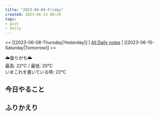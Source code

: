 ```yaml
---
title: "2023-06-09-Friday"
created: 2023-06-13 00:29
tags:
- post
- daily
---
```


<< [[2023-06-08-Thursday|Yesterday]] | [All Daily notes](/tags/daily) | [[2023-06-10-Saturday|Tomorrow]] >>

🌥️曇りがち🌥️  
最高: 22℃ / 最低: 20℃  
いまこれを書いている時: 22℃

## 今日やること



## ふりかえり